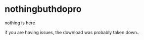 # nothingbuthdopro
nothing is here

if you are having issues, the download was probably taken down..
